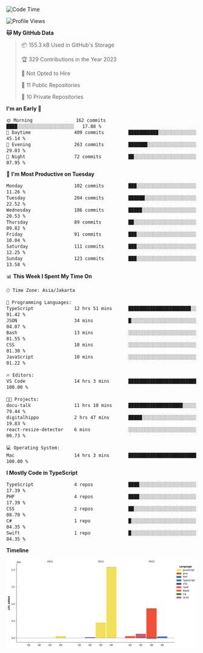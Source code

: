 <!--START_SECTION:waka-->
![Code Time](http://img.shields.io/badge/Code%20Time-294%20hrs%2038%20mins-blue)

![Profile Views](http://img.shields.io/badge/Profile%20Views-0-blue)

**🐱 My GitHub Data** 

> 📦 155.3 kB Used in GitHub's Storage 
 > 
> 🏆 329 Contributions in the Year 2023
 > 
> 🚫 Not Opted to Hire
 > 
> 📜 11 Public Repositories 
 > 
> 🔑 10 Private Repositories 
 > 
**I'm an Early 🐤** 

```text
🌞 Morning                162 commits         ████░░░░░░░░░░░░░░░░░░░░░   17.88 % 
🌆 Daytime                409 commits         ███████████░░░░░░░░░░░░░░   45.14 % 
🌃 Evening                263 commits         ███████░░░░░░░░░░░░░░░░░░   29.03 % 
🌙 Night                  72 commits          ██░░░░░░░░░░░░░░░░░░░░░░░   07.95 % 
```
📅 **I'm Most Productive on Tuesday** 

```text
Monday                   102 commits         ███░░░░░░░░░░░░░░░░░░░░░░   11.26 % 
Tuesday                  204 commits         ██████░░░░░░░░░░░░░░░░░░░   22.52 % 
Wednesday                186 commits         █████░░░░░░░░░░░░░░░░░░░░   20.53 % 
Thursday                 89 commits          ██░░░░░░░░░░░░░░░░░░░░░░░   09.82 % 
Friday                   91 commits          ███░░░░░░░░░░░░░░░░░░░░░░   10.04 % 
Saturday                 111 commits         ███░░░░░░░░░░░░░░░░░░░░░░   12.25 % 
Sunday                   123 commits         ███░░░░░░░░░░░░░░░░░░░░░░   13.58 % 
```


📊 **This Week I Spent My Time On** 

```text
🕑︎ Time Zone: Asia/Jakarta

💬 Programming Languages: 
TypeScript               12 hrs 51 mins      ███████████████████████░░   91.42 % 
JSON                     34 mins             █░░░░░░░░░░░░░░░░░░░░░░░░   04.07 % 
Bash                     13 mins             ░░░░░░░░░░░░░░░░░░░░░░░░░   01.55 % 
CSS                      10 mins             ░░░░░░░░░░░░░░░░░░░░░░░░░   01.30 % 
JavaScript               10 mins             ░░░░░░░░░░░░░░░░░░░░░░░░░   01.22 % 

🔥 Editors: 
VS Code                  14 hrs 3 mins       █████████████████████████   100.00 % 

🐱‍💻 Projects: 
docu-talk                11 hrs 10 mins      ████████████████████░░░░░   79.44 % 
digitalhippo             2 hrs 47 mins       █████░░░░░░░░░░░░░░░░░░░░   19.83 % 
react-resize-detector    6 mins              ░░░░░░░░░░░░░░░░░░░░░░░░░   00.73 % 

💻 Operating System: 
Mac                      14 hrs 3 mins       █████████████████████████   100.00 % 
```

**I Mostly Code in TypeScript** 

```text
TypeScript               4 repos             ████░░░░░░░░░░░░░░░░░░░░░   17.39 % 
PHP                      4 repos             ████░░░░░░░░░░░░░░░░░░░░░   17.39 % 
CSS                      2 repos             ██░░░░░░░░░░░░░░░░░░░░░░░   08.70 % 
C#                       1 repo              █░░░░░░░░░░░░░░░░░░░░░░░░   04.35 % 
Swift                    1 repo              █░░░░░░░░░░░░░░░░░░░░░░░░   04.35 % 
```



**Timeline**

![Lines of Code chart](https://raw.githubusercontent.com/brstreet2/brstreet2/main/assets/bar_graph.png)


<!--END_SECTION:waka-->
